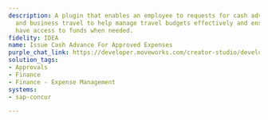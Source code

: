 ```yaml
---
description: A plugin that enables an employee to requests for cash advances for events
  and business travel to help manage travel budgets effectively and ensures employees
  have access to funds when needed.
fidelity: IDEA
name: Issue Cash Advance For Approved Expenses
purple_chat_link: https://developer.moveworks.com/creator-studio/developer-tools/purple-chat-builder/?workspace=%7B%22title%22%3A%22My+Workspace%22%2C%22botSettings%22%3A%7B%7D%2C%22mocks%22%3A%5B%7B%22id%22%3A6991%2C%22title%22%3A%22Mock+1%22%2C%22transcript%22%3A%7B%22settings%22%3A%7B%22colorStyle%22%3A%22LIGHT%22%2C%22startTime%22%3A%2211%3A43+AM%22%2C%22defaultPerson%22%3A%22GWEN%22%2C%22editable%22%3Atrue%7D%2C%22messages%22%3A%5B%7B%22from%22%3A%22USER%22%2C%22text%22%3A%22%3Cp%3EI+need+to+request+a+cash+advance+for+upcoming+travel%3C%2Fp%3E%22%7D%2C%7B%22from%22%3A%22ANNOTATION%22%2C%22text%22%3A%22%3Cp%3E%E2%9C%85+Working+on+%3Cb%3ERequest+Cash+Advance+For+Travel%3C%2Fb%3E%3Cbr%3E%E2%8F%B3+Calling+Plugin+%3Cb%3EIssue+Cash+Advance+For+Approved+Expenses%3C%2Fb%3E%3Cbr%3E%3C%2Fp%3E%22%7D%2C%7B%22from%22%3A%22BOT%22%2C%22text%22%3A%22Sure%2C+I+can+help+with+that.+Could+you+please+specify+the+total+amount+needed+for+the+cash+advance%3F%22%7D%2C%7B%22from%22%3A%22USER%22%2C%22text%22%3A%22%24500+for+upcoming+travel+expenses.%22%7D%2C%7B%22from%22%3A%22BOT%22%2C%22text%22%3A%22I%27ve+submitted+your+cash+advance+request+for+%24500.+Your+request+number+is+%2345678.+You+will+receive+a+notification+when+it%27s+approved.+Is+there+anything+else+I+can+assist+you+with%3F%22%7D%5D%7D%7D%5D%7D
solution_tags:
- Approvals
- Finance
- Finance - Expense Management
systems:
- sap-concur

---
```

